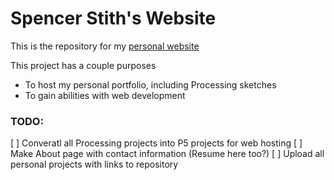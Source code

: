 # Spencer Stith's Website
This is the repository for my [personal website](spencerstith.com)

This project has a couple purposes
* To host my personal portfolio, including Processing sketches
* To gain abilities with web development

### TODO:
[ ] Converatl all Processing projects into P5 projects for web hosting
[ ] Make About page with contact information (Resume here too?)
[ ] Upload all personal projects with links to repository
